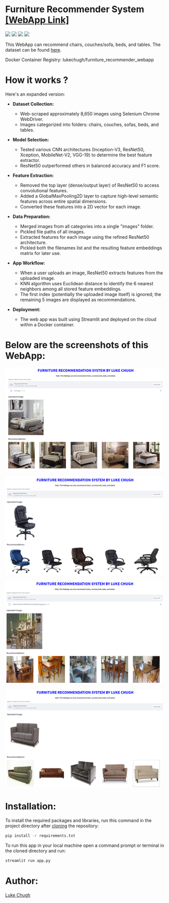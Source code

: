 # Furniture Recommender System [[WebApp Link]](https://lukechugh-furniture-recommender-webapp.streamlit.app/)

![](https://img.shields.io/badge/python-3.7-blueviolet)
![](https://img.shields.io/badge/tensorflow-2.9.0-fuchsia)
![](https://img.shields.io/badge/scikit--learn-0.24.1-blue)
![](https://img.shields.io/badge/streamlit-1.9.1-brightgreen)

This WebApp can recommend chairs, couches/sofa, beds, and tables. The dataset can be found [here](https://www.kaggle.com/competitions/day-3-kaggle-competition/data). 

Docker Container Registry: lukechugh/furniture_recommender_webapp

# How it works ?

Here's an expanded version:

- **Dataset Collection:** 
  - Web-scraped approximately 8,650 images using Selenium Chrome WebDriver.
  - Images categorized into folders: chairs, couches, sofas, beds, and tables.

- **Model Selection:**
  - Tested various CNN architectures (Inception-V3, ResNet50, Xception, MobileNet-V2, VGG-19) to determine the best feature extractor.
  - ResNet50 outperformed others in balanced accuracy and F1 score.

- **Feature Extraction:**
  - Removed the top layer (dense/output layer) of ResNet50 to access convolutional features.
  - Added a GlobalMaxPooling2D layer to capture high-level semantic features across entire spatial dimensions.
  - Converted these features into a 2D vector for each image.

- **Data Preparation:**
  - Merged images from all categories into a single "images" folder.
  - Pickled file paths of all images.
  - Extracted features for each image using the refined ResNet50 architecture.
  - Pickled both the filenames list and the resulting feature embeddings matrix for later use.

- **App Workflow:**
  - When a user uploads an image, ResNet50 extracts features from the uploaded image.
  - KNN algorithm uses Euclidean distance to identify the 6 nearest neighbors among all stored feature embeddings.
  - The first index (potentially the uploaded image itself) is ignored; the remaining 5 images are displayed as recommendations.

- **Deployment:**
  - The web app was built using Streamlit and deployed on the cloud within a Docker container.

# Below are the screenshots of this WebApp:

![Capture](https://github.com/luke-chugh/Furniture-Recommender-WebApp/blob/main/screenshots/bed.png)

![Capture](https://github.com/luke-chugh/Furniture-Recommender-WebApp/blob/main/screenshots/chair.png)

![Capture](https://github.com/luke-chugh/Furniture-Recommender-WebApp/blob/main/screenshots/table.png)

![Capture](https://github.com/luke-chugh/Furniture-Recommender-WebApp/blob/main/screenshots/couch.png)

# Installation:
To install the required packages and libraries, run this command in the project directory after [cloning](https://www.howtogeek.com/451360/how-to-clone-a-github-repository/) the repository:
```bash
pip install -r requirements.txt
```
To run this app in your local machine open a command prompt or terminal in the cloned directory and run:
```bash
streamlit run app.py
```
# Author:
[Luke Chugh](https://www.linkedin.com/in/luke-chugh-2b2043181/)
